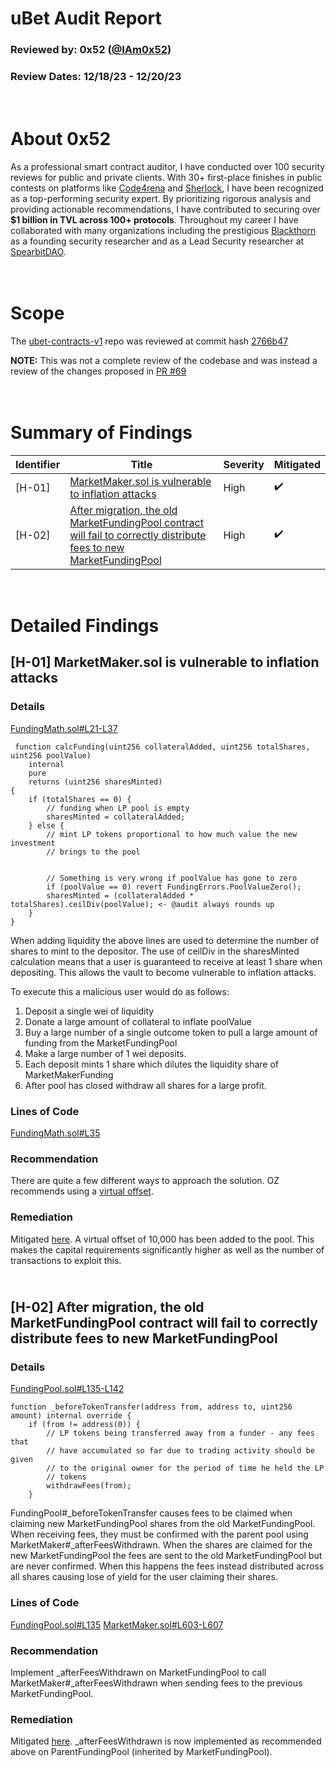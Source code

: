 # uBet Audit Report

### Reviewed by: 0x52 ([@IAm0x52](https://twitter.com/IAm0x52))

### Review Dates: 12/18/23 - 12/20/23

# <br/> About 0x52

As a professional smart contract auditor, I have conducted over 100 security reviews for public and private clients. With 30+ first-place finishes in public contests on platforms like [Code4rena](https://code4rena.com/@0x52) and [Sherlock](https://audits.sherlock.xyz/watson/0x52), I have been recognized as a top-performing security expert. By prioritizing rigorous analysis and providing actionable recommendations, I have contributed to securing over **$1 billion in TVL across 100+ protocols**. Throughout my career I have collaborated with many organizations including  the prestigious [Blackthorn](https://www.blackthorn.xyz/) as a founding security researcher and as a Lead Security researcher at [SpearbitDAO](https://cantina.xyz/u/iam0x52).

# <br/> Scope

The [ubet-contracts-v1](https://github.com/SportsFI-UBet/ubet-contracts-v1) repo was reviewed at commit hash [2766b47](https://github.com/SportsFI-UBet/ubet-contracts-v1/tree/2766b47bed2cf027e29053af2afc4d35256747a5)

**NOTE:** This was not a complete review of the codebase and was instead a review of the changes proposed in [PR #69](https://github.com/SportsFI-UBet/ubet-contracts-v1/pull/69/files)

# <br/> Summary of Findings

|  Identifier  | Title                        | Severity      | Mitigated |
| ------ | ---------------------------- | ------------- | ----- |
| [H-01] | [MarketMaker.sol is vulnerable to inflation attacks](#h-01-marketmakersol-is-vulnerable-to-inflation-attacks) | High | ✔️ |
| [H-02] | [After migration, the old MarketFundingPool contract will fail to correctly distribute fees to new MarketFundingPool](#h-02-after-migration-the-old-marketfundingpool-contract-will-fail-to-correctly-distribute-fees-to-new-marketfundingpool) | High | ✔️ |


# <br/> Detailed Findings

## [H-01] MarketMaker.sol is vulnerable to inflation attacks

### Details 

[FundingMath.sol#L21-L37](https://github.com/SportsFI-UBet/ubet-contracts-v1/blob/2766b47bed2cf027e29053af2afc4d35256747a5/contracts/funding/FundingMath.sol#L21-L37)

     function calcFunding(uint256 collateralAdded, uint256 totalShares, uint256 poolValue)
        internal
        pure
        returns (uint256 sharesMinted)
    {
        if (totalShares == 0) {
            // funding when LP pool is empty
            sharesMinted = collateralAdded;
        } else {
            // mint LP tokens proportional to how much value the new investment
            // brings to the pool


            // Something is very wrong if poolValue has gone to zero
            if (poolValue == 0) revert FundingErrors.PoolValueZero();
            sharesMinted = (collateralAdded * totalShares).ceilDiv(poolValue); <- @audit always rounds up
        }
    }

When adding liquidity the above lines are used to determine the number of shares to mint to the depositor. The use of ceilDiv in the sharesMinted calculation means that a user is guaranteed to receive at least 1 share when depositing. This allows the vault to become vulnerable to inflation attacks. 

To execute this a malicious user would do as follows:
1) Deposit a single wei of liquidity
2) Donate a large amount of collateral to inflate poolValue
3) Buy a large number of a single outcome token to pull a large amount of funding from the MarketFundingPool
4) Make a large number of 1 wei deposits.
5) Each deposit mints 1 share which dilutes the liquidity share of MarketMakerFunding
6) After pool has closed withdraw all shares for a large profit.

### Lines of Code

[FundingMath.sol#L35](https://github.com/SportsFI-UBet/ubet-contracts-v1/blob/2766b47bed2cf027e29053af2afc4d35256747a5/contracts/funding/FundingMath.sol#L35)

### Recommendation

There are quite a few different ways to approach the solution. OZ recommends using a [virtual offset](https://docs.openzeppelin.com/contracts/4.x/erc4626#defending_with_a_virtual_offset).

### Remediation

Mitigated [here](https://github.com/SportsFI-UBet/ubet-contracts-v1/pull/72). A virtual offset of 10,000 has been added to the pool. This makes the capital requirements significantly higher as well as the number of transactions to exploit this.

## <br/> [H-02] After migration, the old MarketFundingPool contract will fail to correctly distribute fees to new MarketFundingPool

### Details 

[FundingPool.sol#L135-L142](https://github.com/SportsFI-UBet/ubet-contracts-v1/blob/2766b47bed2cf027e29053af2afc4d35256747a5/contracts/funding/FundingPool.sol#L135-L142)

    function _beforeTokenTransfer(address from, address to, uint256 amount) internal override {
        if (from != address(0)) {
            // LP tokens being transferred away from a funder - any fees that
            // have accumulated so far due to trading activity should be given
            // to the original owner for the period of time he held the LP
            // tokens
            withdrawFees(from);
        }

FundingPool#_beforeTokenTransfer causes fees to be claimed when claiming new MarketFundingPool shares from the old MarketFundingPool. When receiving fees, they must be confirmed with the parent pool using MarketMaker#_afterFeesWithdrawn. When the shares are claimed for the new MarketFundingPool the fees are sent to the old MarketFundingPool but are never confirmed. When this happens the fees instead distributed across all shares causing lose of yield for the user claiming their shares.

### Lines of Code

[FundingPool.sol#L135](https://github.com/SportsFI-UBet/ubet-contracts-v1/blob/608f889583ba86bf3df0b54c179b49afde69aeb7/contracts/funding/FundingPool.sol#L135)
[MarketMaker.sol#L603-L607](https://github.com/SportsFI-UBet/ubet-contracts-v1/blob/608f889583ba86bf3df0b54c179b49afde69aeb7/contracts/markets/MarketMaker.sol#L603-L607)

### Recommendation

Implement _afterFeesWithdrawn on MarketFundingPool to call MarketMaker#_afterFeesWithdrawn when sending fees to the previous MarketFundingPool.

### Remediation

Mitigated [here](https://github.com/SportsFI-UBet/ubet-contracts-v1/pull/71). _afterFeesWithdrawn is now implemented as recommended above on ParentFundingPool (inherited by MarketFundingPool).